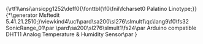 {\rtf1\ansi\ansicpg1252\deff0{\fonttbl{\f0\fnil\fcharset0 Palatino Linotype;}}
{\*\generator Msftedit 5.41.21.2510;}\viewkind4\uc1\pard\sa200\sl276\slmult1\qc\lang9\f0\fs32 SonicRange_01\par
\pard\sa200\sl276\slmult1\fs24\par
Arduino compatible DHT11 Analog Temperature & Humidity Sensor\par
}
 